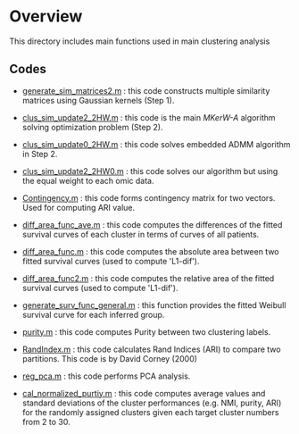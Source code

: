 
# Overview

This directory includes main functions used in main clustering analysis

## Codes

- [generate_sim_matrices2.m](https://github.com/ishspsy/MKerW-A/blob/master/Main_functions/generate_sim_matrices2.m)
: this code constructs multiple similarity matrices using Gaussian kernels (Step 1).

- [clus_sim_update2_2HW.m](https://github.com/ishspsy/MKerW-A/blob/master/Main_functions/clus_sim_update2_2HW.m)
: this code is the main *MKerW-A* algorithm solving optimization problem (Step 2).

- [clus_sim_update0_2HW.m](https://github.com/ishspsy/MKerW-A/blob/master/Main_functions/clus_sim_update0_2HW.m)
: this code solves embedded ADMM algorithm in Step 2.

- [clus_sim_update2_2HW0.m](https://github.com/ishspsy/MKerW-A/blob/master/Main_functions/clus_sim_update2_2HW0.m)
: this code solves our algorithm but using the equal weight to each omic data. 

- [Contingency.m](https://github.com/ishspsy/MKerW-A/blob/master/Main_functions/Contingency.m)
: this code forms contingency matrix for two vectors. Used for computing ARI value.

- [diff_area_func_ave.m](https://github.com/ishspsy/MKerW-A/blob/master/Main_functions/diff_area_func_ave.m)
: this code computes the differences of the fitted survival curves of each cluster in terms of curves of all patients.

- [diff_area_func.m](https://github.com/ishspsy/MKerW-A/blob/master/Main_functions/diff_area_func.m)
: this code computes the absolute area between two fitted survival curves (used to compute 'L1-dif').

- [diff_area_func2.m](https://github.com/ishspsy/MKerW-A/blob/master/Main_functions/diff_area_func2.m)
: this code computes the relative area of the fitted survival curves (used to compute 'L1-dif').     

- [generate_surv_func_general.m](https://github.com/ishspsy/MKerW-A/blob/master/Main_functions/generate_surv_func_general.m)
: this function provides the fitted Weibull survival curve for each inferred group. 

- [purity.m](https://github.com/ishspsy/MKerW-A/blob/master/Main_functions/purity.m)
: this code computes Purity between two clustering labels.

- [RandIndex.m](https://github.com/ishspsy/MKerW-A/blob/master/Main_functions/RandIndex.m)
: this code calculates Rand Indices (ARI) to compare two partitions. This code is by David Corney (2000) 

- [reg_pca.m](https://github.com/ishspsy/MKerW-A/blob/master/Main_functions/reg_pca.m)
: this code performs PCA analysis. 

- [cal_normalized_purtiy.m](https://github.com/ishspsy/MKerW-A/blob/master/Main_functions/cal_normalized_purtiy.m)
: this code computes average values and standard deviations of the cluster performances (e.g. NMI, purity, ARI)
for the randomly assigned clusters given each target cluster numbers from 2 to 30.





	


